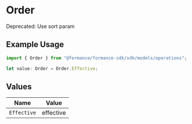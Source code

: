 # Order

Deprecated: Use sort param

## Example Usage

```typescript
import { Order } from "@formance/formance-sdk/sdk/models/operations";

let value: Order = Order.Effective;
```

## Values

| Name        | Value       |
| ----------- | ----------- |
| `Effective` | effective   |